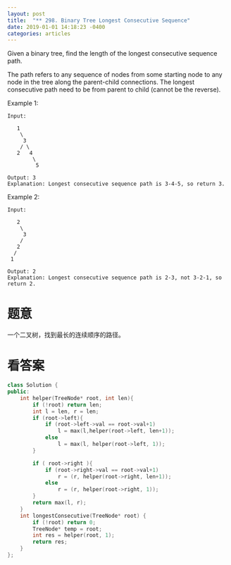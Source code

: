 ```yaml
---
layout: post
title:  "** 298. Binary Tree Longest Consecutive Sequence"
date: 2019-01-01 14:18:23 -0400
categories: articles
---
```

Given a binary tree, find the length of the longest consecutive sequence path.

The path refers to any sequence of nodes from some starting node to any node in the tree along the parent-child connections. The longest consecutive path need to be from parent to child (cannot be the reverse).

Example 1:
```
Input:

   1
    \
     3
    / \
   2   4
        \
         5

Output: 3
Explanation: Longest consecutive sequence path is 3-4-5, so return 3.
```
Example 2:
```
Input:

   2
    \
     3
    / 
   2    
  / 
 1

Output: 2 
Explanation: Longest consecutive sequence path is 2-3, not 3-2-1, so return 2.
```
# 题意
一个二叉树，找到最长的连续顺序的路径。


# 看答案
```c++
class Solution {
public:
	int helper(TreeNode* root, int len){
		if (!root) return len;
		int l = len, r = len;
		if (root->left){
			if (root->left->val == root->val+1)
				l = max(l,helper(root->left, len+1));
			else
				l = max(l, helper(root->left, 1));
		}

		if ( root->right ){
			if (root->right->val == root->val+1)
				r = (r, helper(root->right, len+1));
			else
				r = (r, helper(root->right, 1));
		}
		return max(l, r);
	}
    int longestConsecutive(TreeNode* root) {
  		if (!root) return 0;
  		TreeNode* temp = root;
  		int res = helper(root, 1);
  		return res;
    }
};
```